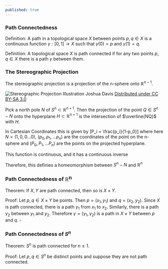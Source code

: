 ```yaml
---
published: true
---
```

### Path Connectedness

Definition: A path in a topological space $X$ between points $p, q \in X$ is a continuous function $\gamma : [0, 1] \rightarrow X$ such that $\gamma(0) = p$ and $\gamma(1) = q$.

Definition: A topological space $X$ is path connected if for any two points $p, q \in X$ there is a path $\gamma$ between them.

### The Stereographic Projection

The stereographic projection is a projection of the n-sphere onto $\mathbb R^{n-1}$.

![Stereographic Projection Illustration](https://upload.wikimedia.org/wikipedia/commons/thumb/e/e3/Stereoprojzero.svg/1280px-Stereoprojzero.svg.png "Stereographic projection of the unit sphere from the north pole onto the plane z = 0, Joshua Davis") Joshua Davis [Distributed under CC BY-SA 3.0](http://creativecommons.org/licenses/by-sa/3.0/)

Pick a north pole $N$ of $S^n \subset \mathbb{R}^{n+1}$. Then the projection of the point $Q \in S^n-{N}$ onto the hyperplane $H \subset \mathbb R^{n+1}$ is the intersection of $\overline{NQ}$ with $H$.

In Cartesian Coordinates this is given by
\[P_i = \frac{p_i}{1-p_0}\]
where here $N=(1, 0, 0 ... 0)$, $(p_0, p_1, ... p_n)$ are the coordinates of the point on the n-sphere and $(P_0, P_1, ... P_n)$ are the points on the projected hyperplane.

This function is continuous, and it has a continuous inverse

Therefore, this definies a homeomorphism between $S^n - {N}$ and $\mathbb R^n$

### Path Connectedness of $\mathbb{R^n}$

Theorem: If $X, Y$ are path connected, then so is $X \times Y$.

Proof: Let $p, q \in X \times Y$ be points. Then $p = (x_1, y_1)$ and $q = (x_2, y_2)$. Since $X$ is path connected, there is a path $\gamma_1$ from $x_1$ to $x_2$. Similarly, there is a path $\gamma_2$ between $y_1$ and $y_2$. Therefore $\gamma = (\gamma_1, \gamma_2)$ is a path in $X \times Y$ between $p$ and $q$. $\square$

### Path Connectedness of $S^n$

Theorem: $S^n$ is path connected for $n \geq 1$.

Proof: Let $p, q \in S^n$ be distinct points and suppose they are not path connected.


